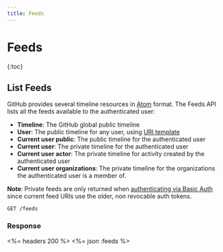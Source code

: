 ```yaml
---
title: Feeds
---
```


# Feeds

{:toc}

## List Feeds

GitHub provides several timeline resources in [Atom][] format. The Feeds API
lists all the feeds available to the authenticated user:

* **Timeline**: The GitHub global public timeline
* **User**: The public timeline for any user, using [URI template][]
* **Current user public**: The public timeline for the authenticated user
* **Current user**: The private timeline for the authenticated user
* **Current user actor**: The private timeline for activity created by the authenticated user
* **Current user organizations**: The private timeline for the organizations the authenticated user is a member of.

**Note**: Private feeds are only returned when [authenticating via Basic
Auth][authenticating] since current feed URIs use the older, non revocable auth
tokens.

    GET /feeds

### Response

<%= headers 200 %>
<%= json :feeds %>

[Atom]: http://en.wikipedia.org/wiki/Atom_(standard)
[authenticating]: /v3/#basic-authentication
[URI template]: https://developer.github.com/v3/#hypermedia
